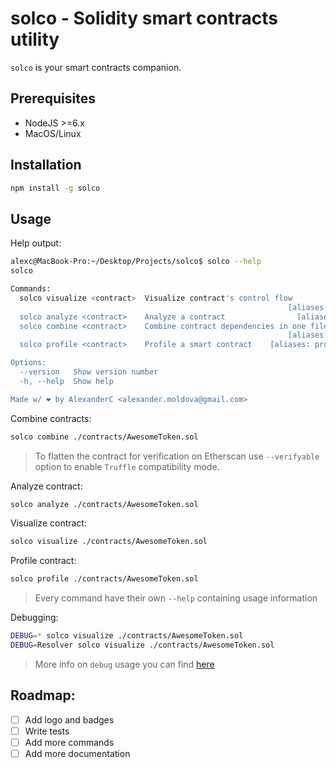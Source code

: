 # solco - Solidity smart contracts utility

`solco` is your smart contracts companion.

## Prerequisites

- NodeJS >=6.x
- MacOS/Linux

## Installation

```bash
npm install -g solco
```

## Usage

Help output:

```bash
alexc@MacBook-Pro:~/Desktop/Projects/solco$ solco --help
solco

Commands:
  solco visualize <contract>  Visualize contract's control flow
                                                              [aliases: viz, vz]
  solco analyze <contract>    Analyze a contract                [aliases: an]
  solco combine <contract>    Combine contract dependencies in one file
                                                              [aliases: com, cb]
  solco profile <contract>    Profile a smart contract    [aliases: prof, pr]

Options:
  --version   Show version number                                      [boolean]
  -h, --help  Show help                                                [boolean]

Made w/ ❤ by AlexanderC <alexander.moldova@gmail.com>

```

Combine contracts:

```bash
solco combine ./contracts/AwesomeToken.sol
```

> To flatten the contract for verification on Etherscan use `--verifyable` option
> to enable `Truffle` compatibility mode.

Analyze contract:

```bash
solco analyze ./contracts/AwesomeToken.sol
```

Visualize contract:

```bash
solco visualize ./contracts/AwesomeToken.sol
```

Profile contract:

```bash
solco profile ./contracts/AwesomeToken.sol
```

> Every command have their own `--help` containing usage information

Debugging:

```bash
DEBUG=* solco visualize ./contracts/AwesomeToken.sol
DEBUG=Resolver solco visualize ./contracts/AwesomeToken.sol
```

> More info on `debug` usage you can find [here](https://www.npmjs.com/package/debug)

## Roadmap:

- [ ] Add logo and badges
- [ ] Write tests
- [ ] Add more commands
- [ ] Add more documentation 
